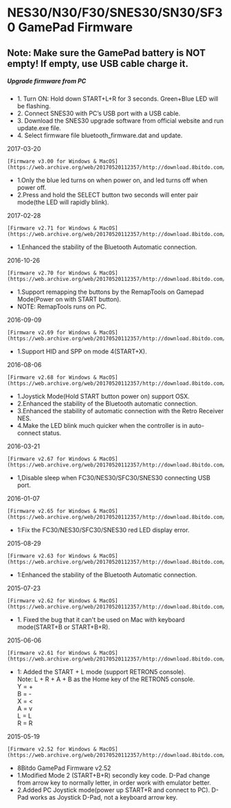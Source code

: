 NES30/N30/F30/SNES30/SN30/SF30 GamePad Firmware
===============================================

Note: Make sure the GamePad battery is NOT empty! If empty, use USB cable charge it.
------------------------------------------------------------------------------------

##### Upgrade firmware from PC

*   1\. Turn ON: Hold down START+L+R for 3 seconds. Green+Blue LED will be flashing.
*   2\. Connect SNES30 with PC’s USB port with a USB cable.
*   3\. Download the SNES30 upgrade software from official website and run update.exe file.
*   4\. Select firmware file bluetooth\_firmware.dat and update.

2017-03-20
    
    [Firmware v3.00 for Windows & MacOS](https://web.archive.org/web/20170520112357/http://download.8bitdo.com/Firmware/GamePad/bluetooth_firmware_V3.00.zip)
*   1.Only the blue led turns on when power on, and led turns off when power off.
*   2.Press and hold the SELECT button two seconds will enter pair mode(the LED will rapidly blink).

2017-02-28
    
    [Firmware v2.71 for Windows & MacOS](https://web.archive.org/web/20170520112357/http://download.8bitdo.com/Firmware/GamePad/bluetooth_firmware_V2.71.zip)
*   1.Enhanced the stability of the Bluetooth Automatic connection.

2016-10-26
    
    [Firmware v2.70 for Windows & MacOS](https://web.archive.org/web/20170520112357/http://download.8bitdo.com/Firmware/GamePad/bluetooth_firmware_V2.70.zip)
*   1.Support remapping the buttons by the RemapTools on Gamepad Mode(Power on with START button).
*   NOTE: RemapTools runs on PC.

2016-09-09
    
    [Firmware v2.69 for Windows & MacOS](https://web.archive.org/web/20170520112357/http://download.8bitdo.com/Firmware/GamePad/bluetooth_firmware_V2.69.zip)
*   1.Support HID and SPP on mode 4(START+X).

2016-08-06
    
    [Firmware v2.68 for Windows & MacOS](https://web.archive.org/web/20170520112357/http://download.8bitdo.com/Firmware/GamePad/bluetooth_firmware_V2.68.zip)
*   1.Joystick Mode(Hold START button power on) support OSX.
*   2.Enhanced the stability of the Bluetooth automatic connection.
*   3.Enhanced the stability of automatic connection with the Retro Receiver NES.
*   4.Make the LED blink much quicker when the controller is in auto-connect status.

2016-03-21
    
    [Firmware v2.67 for Windows & MacOS](https://web.archive.org/web/20170520112357/http://download.8bitdo.com/Firmware/GamePad/bluetooth_firmware_V2.67.zip)
*   1,Disable sleep when FC30/NES30/SFC30/SNES30 connecting USB port.

2016-01-07
    
    [Firmware v2.65 for Windows & MacOS](https://web.archive.org/web/20170520112357/http://download.8bitdo.com/Firmware/GamePad/bluetooth_firmware_V2.65.zip)
*   1:Fix the FC30/NES30/SFC30/SNES30 red LED display error.

2015-08-29
    
    [Firmware v2.63 for Windows & MacOS](https://web.archive.org/web/20170520112357/http://download.8bitdo.com/Firmware/GamePad/bluetooth_firmware_V2.63.zip)
*   1:Enhanced the stability of the Bluetooth Automatic connection.

2015-07-23
    
    [Firmware v2.62 for Windows & MacOS](https://web.archive.org/web/20170520112357/http://download.8bitdo.com/Firmware/GamePad/bluetooth_firmware_V2.62.zip)
*   1\. Fixed the bug that it can't be used on Mac with keyboard mode(START+B or START+B+R).

2015-06-06
    
    [Firmware v2.61 for Windows & MacOS](https://web.archive.org/web/20170520112357/http://download.8bitdo.com/Firmware/GamePad/bluetooth_firmware_V2.61.zip)
*   1: Added the START + L mode (support RETRON5 console).  
    Note: L + R + A + B as the Home key of the RETRON5 console.  
    Y = +  
    B = -  
    X = <  
    A = v  
    L = L  
    R = R

2015-05-19
    
    [Firmware v2.52 for Windows & MacOS](https://web.archive.org/web/20170520112357/http://download.8bitdo.com/Firmware/bluetooth_firmware_V2.52.zip)
*   8Bitdo GamePad Firmware v2.52
*   1.Modified Mode 2 (START+B+R) secondly key code. D-Pad change from arrow key to normally letter, in order work with emulator better.
*   2.Added PC Joystick mode(power up START+R and connect to PC). D-Pad works as Joystick D-Pad, not a keyboard arrow key.

